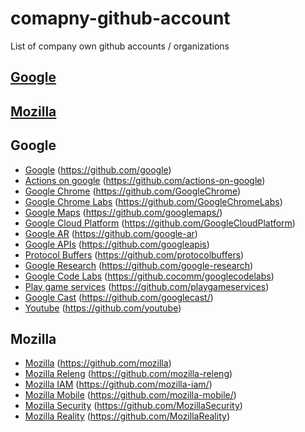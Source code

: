 # comapny-github-account
List of company own github accounts / organizations

## [Google](#google)
## [Mozilla](#mozilla)

## Google
  - [Google](https://github.com/google) (https://github.com/google)
  - [Actions on google](https://github.com/actions-on-google) (https://github.com/actions-on-google)
  - [Google Chrome](https://github.com/GoogleChrome) (https://github.com/GoogleChrome)
  - [Google Chrome Labs](https://github.com/GoogleChromeLabs) (https://github.com/GoogleChromeLabs)
  - [Google Maps](https://github.com/googlemaps/) (https://github.com/googlemaps/)
  - [Google Cloud Platform](https://github.com/GoogleCloudPlatform) (https://github.com/GoogleCloudPlatform)
  - [Google AR](https://github.com/google-ar) (https://github.com/google-ar)
  - [Google APIs](https://github.com/googleapis) (https://github.com/googleapis)
  - [Protocol Buffers](https://github.com/protocolbuffers) (https://github.com/protocolbuffers)
  - [Google Research](https://github.com/google-research) (https://github.com/google-research)
  - [Google Code Labs](https://github.cocomm/googlecodelabs) (https://github.cocomm/googlecodelabs)
  - [Play game services](https://github.com/playgameservices) (https://github.com/playgameservices)
  - [Google Cast](https://github.com/googlecast/) (https://github.com/googlecast/)
  - [Youtube](https://github.com/youtube) (https://github.com/youtube)

## Mozilla
  - [Mozilla](https://github.com/mozilla) (https://github.com/mozilla)
  - [Mozilla Releng](https://github.com/mozilla-releng) (https://github.com/mozilla-releng)
  - [Mozilla IAM](https://github.com/mozilla-iam/) (https://github.com/mozilla-iam/)
  - [Mozilla Mobile](https://github.com/mozilla-mobile/) (https://github.com/mozilla-mobile/)
  - [Mozilla Security](https://github.com/MozillaSecurity) (https://github.com/MozillaSecurity)
  - [Mozilla Reality](https://github.com/MozillaReality) (https://github.com/MozillaReality)

  
